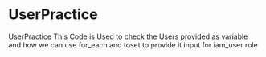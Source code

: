 # UserPractice
UserPractice
This Code is Used to check the Users provided as variable and how we can use for_each and toset to provide it input for iam_user role
